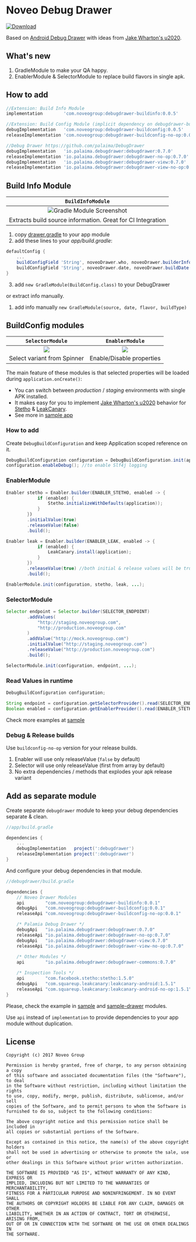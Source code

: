 # Noveo Debug Drawer
 [ ![Download](https://api.bintray.com/packages/noveo-nsk/maven/debugdrawer-base/images/download.svg) ](https://bintray.com/noveo-nsk/maven/debugdrawer-base/_latestVersion)
 
Based on [Android Debug Drawer](https://github.com/palaima/DebugDrawer) with ideas from [Jake Wharton's u2020](https://github.com/JakeWharton/u2020).

## What's new

1. GradleModule to make your QA happy.
2. EnablerModule & SelectorModule to replace build flavors in single apk.

## How to add

```groovy
//Extension: Build Info Module
implementation        'com.noveogroup:debugdrawer-buildinfo:0.0.5'

//Extension: Build Config Module (implicit dependency on debugdrawer-buildconfig-base)
debugImplementation   'com.noveogroup:debugdrawer-buildconfig:0.0.5'
releaseImplementation 'com.noveogroup:debugdrawer-buildconfig-no-op:0.0.5'

//Debug Drawer https://github.com/palaima/DebugDrawer
debugImplementation   'io.palaima.debugdrawer:debugdrawer:0.7.0'
releaseImplementation 'io.palaima.debugdrawer:debugdrawer-no-op:0.7.0'
debugImplementation   'io.palaima.debugdrawer:debugdrawer-view:0.7.0'
releaseImplementation 'io.palaima.debugdrawer:debugdrawer-view-no-op:0.7.0'
```

## Build Info Module

| `BuildInfoModule` |  
| :---: | 
| ![Gradle Module Screenshot](images/gradle-module.png) | 
| Extracts build source information. Great for CI Integration | 

1. copy [drawer.gradle](/sample/drawer.gradle) to your app module
2. add these lines to your _app/build.gradle_:
```groovy
defaultConfig {
    ...
    buildConfigField 'String', noveoDrawer.who, noveoDrawer.builderInfo()
    buildConfigField 'String', noveoDrawer.date, noveoDrawer.buildDate()
}
```
3. add `new GradleModule(BuildConfig.class)` to your DebugDrawer 

or extract info manually.

1. add info manually `new GradleModule(source, date, flavor, buildType)`

## BuildConfig modules

| `SelectorModule` | `EnablerModule` |
| :---: | :---: |
| ![](images/selector-module.png) | ![](images/enabler-module.png) |
| Select variant from Spinner | Enable/Disable properties | 

The main feature of these modules is that selected properties will be loaded during `application.onCreate()`:

* You can switch between _production_ / _staging_ environments with single APK installed.
* It makes easy for you to implement [Jake Wharton's u2020](https://github.com/JakeWharton/u2020) behavior for [Stetho](http://facebook.github.io/stetho/) & [LeakCanary](https://github.com/square/leakcanary).
* See more in [sample app](sample)

### How to add

Create `DebugBuildConfiguration` and keep Application scoped reference on it.

```java
DebugBuildConfiguration configuration = DebugBuildConfiguration.init(application);
configuration.enableDebug(); //to enable Slf4j logging
```

### EnablerModule

```java
Enabler stetho = Enabler.builder(ENABLER_STETHO, enabled -> {
            if (enabled) {
                Stetho.initializeWithDefaults(application));
            }
        })
        .initialValue(true)
        .releaseValue(false)
        .build();

Enabler leak = Enabler.builder(ENABLER_LEAK, enabled -> {
            if (enabled) {
                LeakCanary.install(application);
            }
        })
        .releaseValue(true) //both initial & release values will be true in this case
        .build();

EnablerModule.init(configuration, stetho, leak, ...);
```

### SelectorModule

```java
Selector endpoint = Selector.builder(SELECTOR_ENDPOINT)
        .addValues(
            "http://staging.noveogroup.com",
            "http://production.noveogroup.com"
        )
        .addValue("http://mock.noveogroup.com")
        .initialValue("http://staging.noveogroup.com")
        .releaseValue("http://production.noveogroup.com")
        .build();

SelectorModule.init(configuration, endpoint, ...);
```

### Read Values in runtime

```java
DebugBuildConfiguration configuration;

String endpoint = configuration.getSelectorProvider().read(SELECTOR_ENDPOINT);
Boolean enabled = configuration.getEnablerProvider().read(ENABLER_STETHO);
```

Check more examples at [sample](sample)

### Debug & Release builds

Use `buildconfig-no-op` version for your release builds. 

1. Enabler will use only releaseValue (`false` by default)
2. Selector will use only releaseValue (first from array by default)
3. No extra dependencies / methods that explodes your apk release variant

## Add as separate module

Create separate `debugdrawer` module to keep your debug dependencies separate & clean. 

```groovy
//app/build.gradle

dependencies {
    ...
    debugImplementation   project(':debugdrawer')
    releaseImplementation project(':debugdrawer')
}
```

And configure your debug dependencies in that module.

```groovy
//debugdrawer/build.gradle

dependencies {
    // Noveo Drawer Modules
    api        "com.noveogroup:debugdrawer-buildinfo:0.0.1"
    debugApi   "com.noveogroup:debugdrawer-buildconfig:0.0.1"
    releaseApi "com.noveogroup:debugdrawer-buildconfig-no-op:0.0.1"

    /* Palamia Debug Drawer */
    debugApi   "io.palaima.debugdrawer:debugdrawer:0.7.0"
    releaseApi "io.palaima.debugdrawer:debugdrawer-no-op:0.7.0"
    debugApi   "io.palaima.debugdrawer:debugdrawer-view:0.7.0"
    releaseApi "io.palaima.debugdrawer:debugdrawer-view-no-op:0.7.0"
    
    /* Other Modules */
    api        "io.palaima.debugdrawer:debugdrawer-commons:0.7.0"

    /* Inspection Tools */
    api        "com.facebook.stetho:stetho:1.5.0"
    debugApi   "com.squareup.leakcanary:leakcanary-android:1.5.1"
    releaseApi "com.squareup.leakcanary:leakcanary-android-no-op:1.5.1"
}
```

Please, check the example in [sample](sample) and [sample-drawer](sample-drawer) modules.

Use `api` instead of `implementation` to provide dependencies to your app module without duplication.

## License

```text
Copyright (c) 2017 Noveo Group

Permission is hereby granted, free of charge, to any person obtaining a copy
of this software and associated documentation files (the "Software"), to deal
in the Software without restriction, including without limitation the rights
to use, copy, modify, merge, publish, distribute, sublicense, and/or sell
copies of the Software, and to permit persons to whom the Software is
furnished to do so, subject to the following conditions:

The above copyright notice and this permission notice shall be included in
all copies or substantial portions of the Software.

Except as contained in this notice, the name(s) of the above copyright holders
shall not be used in advertising or otherwise to promote the sale, use or
other dealings in this Software without prior written authorization.

THE SOFTWARE IS PROVIDED "AS IS", WITHOUT WARRANTY OF ANY KIND, EXPRESS OR
IMPLIED, INCLUDING BUT NOT LIMITED TO THE WARRANTIES OF MERCHANTABILITY,
FITNESS FOR A PARTICULAR PURPOSE AND NONINFRINGEMENT. IN NO EVENT SHALL
THE AUTHORS OR COPYRIGHT HOLDERS BE LIABLE FOR ANY CLAIM, DAMAGES OR OTHER
LIABILITY, WHETHER IN AN ACTION OF CONTRACT, TORT OR OTHERWISE, ARISING FROM,
OUT OF OR IN CONNECTION WITH THE SOFTWARE OR THE USE OR OTHER DEALINGS IN
THE SOFTWARE.
```
